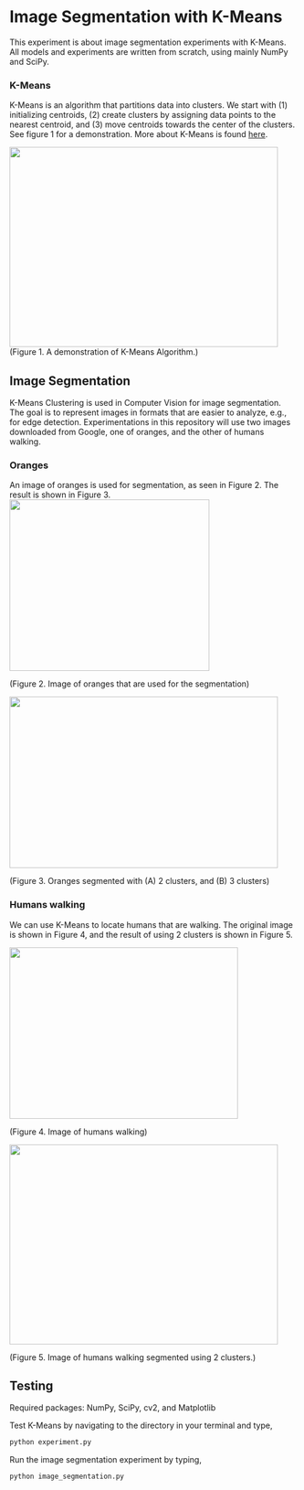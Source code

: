 # Image Segmentation with K-Means

This experiment is about image segmentation experiments with K-Means. All models and experiments are written from scratch, using mainly NumPy and SciPy.

### K-Means
K-Means is an algorithm that partitions data into clusters. We start with (1) initializing centroids, (2) create clusters by assigning data points to the nearest centroid, and (3) move centroids towards the center of the clusters. See figure 1 for a demonstration. More about K-Means is found [here](https://stanford.edu/~cpiech/cs221/handouts/kmeans.html).

<img src="https://media.giphy.com/media/CyOmhXxHgIHzm9pZJT/giphy.gif" width="470" height="350">
(Figure 1. A demonstration of K-Means Algorithm.)


## Image Segmentation

K-Means Clustering is used in Computer Vision for image segmentation. The goal is to represent images in formats that are easier to analyze, e.g., for edge detection.  Experimentations in this repository will use two images downloaded from Google, one of oranges, and the other of humans walking.

### Oranges
An image of oranges is used for segmentation, as seen in Figure 2. The result is shown in Figure 3.
<img src="https://i.ibb.co/RB1mpZR/orange.jpg" width="350" height="300">

(Figure 2. Image of oranges that are used for the segmentation)

<img src="https://i.ibb.co/VVf5hnd/Ska-rmavbild-2021-03-28-kl-13-18-10.png" width="470" height="300">

(Figure 3. Oranges segmented with (A) 2 clusters, and (B) 3 clusters)

### Humans walking
We can use K-Means to locate humans that are walking. The original image is shown in Figure 4, and the result of using 2 clusters is shown in Figure 5.

<img src="https://i.ibb.co/2dyYD8w/walking.jpg" width="400" height="300">

(Figure 4. Image of humans walking)

<img src="https://i.ibb.co/Th1j0qJ/walking-k2.png" width="470" height="350">

(Figure 5. Image of humans walking segmented using 2 clusters.)

## Testing

Required packages: NumPy, SciPy, cv2, and Matplotlib

Test K-Means by navigating to the directory in your terminal and type,

```bash
python experiment.py
```

Run the image segmentation experiment by typing,

```bash
python image_segmentation.py
```
